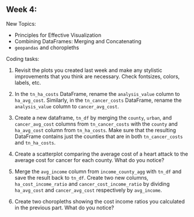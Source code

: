 ## Week 4:

New Topics:

* Principles for Effective Visualization
* Combining DataFrames: Merging and Concatenating
* `geopandas` and choropleths
  
  
 Coding tasks:
 
  1. Revisit the plots you created last week and make any stylistic improvements that you think are necessary. Check fontsizes, colors, labels, etc.

  2. In the `tn_ha_costs` DataFrame, rename the `analysis_value` column to `ha_avg_cost`. Similarly, in the `tn_cancer_costs` DataFrame, rename the `analysis_value` column to `cancer_avg_cost`.
  
  3. Create a new dataframe, `tn_df` by merging the `county`, `urban`, and `cancer_avg_cost` columns from `tn_cancer_costs` with the `county` and `ha_avg_cost` column from `tn_ha_costs`. Make sure that the resulting DataFrame contains just the counties that are in both `tn_cancer_costs` and `tn_ha_costs`.
  
  4. Create a scatterplot comparing the average cost of a heart attack to the average cost for cancer for each county. What do you notice?
  
  5. Merge the `avg_income` column from `income_county_agg` with `tn_df` and save the result back to `tn_df`. Create two new columns, `ha_cost_income_ratio` and `cancer_cost_income_ratio` by dividing `ha_avg_cost` and `cancer_avg_cost` respectively by `avg_income`.
  
  6. Create two choropleths showing the cost income ratios you calculated in the previous part. What do you notice?
